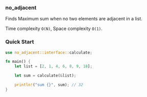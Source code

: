### no_adjacent

Finds Maximum sum when no two elements are adjacent in a list.

Time complexity `O(N)`, Space complexity `O(1)`.

### Quick Start

```rust
use no_adjacent::interface::calculate;

fn main() {
    let list = [2, 1, 4, 6, 8, 9, 18];

    let sum = calculate(&list);

    println!("sum {}", sum); // 32
}

```